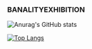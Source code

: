 ### BANALITYEXHIBITION

![Anurag's GitHub stats](https://github-readme-stats.vercel.app/api?username=banalityexhibition&show_icons=true&theme=radical&rank_icon=github)


[![Top Langs](https://github-readme-stats.vercel.app/api/top-langs/?username=banalityexhibition)](https://github.com/anuraghazra/github-readme-stats)

<!--
**banalityexhibition/banalityexhibition** is a ✨ _special_ ✨ repository because its `README.md` (this file) appears on your GitHub profile.

Here are some ideas to get you started:

- 🔭 I’m currently working on ...
- 🌱 I’m currently learning ...
- 👯 I’m looking to collaborate on ...
- 🤔 I’m looking for help with ...
- 💬 Ask me about ...
- 📫 How to reach me: ...
- 😄 Pronouns: ...
- ⚡ Fun fact: ...
-->
